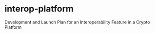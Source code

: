 # interop-platform
Development and Launch Plan for an Interoperability Feature in a Crypto Platform
